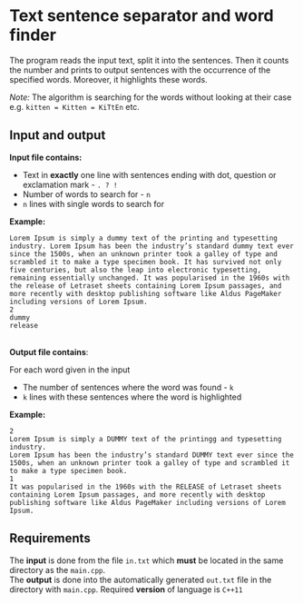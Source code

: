 # Text sentence separator and word finder
The program reads the input text, split it into the sentences. Then it counts the number and prints to output sentences 
with the occurrence of the specified words. Moreover, it highlights these words.

_Note:_ The algorithm is searching for the words without looking at their case e.g. `kitten = Kitten = KiTtEn` etc.

## Input and output

**Input file contains:**
* Text in **exactly** one line with sentences ending with dot, question or exclamation mark - `. ? !`
* Number of words to search for - `n`
* `n` lines with single words to search for

**Example:**
```
Lorem Ipsum is simply a dummy text of the printing and typesetting industry. Lorem Ipsum has been the industry’s standard dummy text ever since the 1500s, when an unknown printer took a galley of type and scrambled it to make a type specimen book. It has survived not only five centuries, but also the leap into electronic typesetting, remaining essentially unchanged. It was popularised in the 1960s with the release of Letraset sheets containing Lorem Ipsum passages, and more recently with desktop publishing software like Aldus PageMaker including versions of Lorem Ipsum.
2
dummy
release
```
\
**Output file contains**:

For each word given in the input
* The number of sentences where the word was found - `k`
* `k` lines with these sentences where the word is highlighted

**Example:**
```
2
Lorem Ipsum is simply a DUMMY text of the printingg and typesetting industry.
Lorem Ipsum has been the industry’s standard DUMMY text ever since the 1500s, when an unknown printer took a galley of type and scrambled it to make a type specimen book.
1
It was popularised in the 1960s with the RELEASE of Letraset sheets containing Lorem Ipsum passages, and more recently with desktop publishing software like Aldus PageMaker including versions of Lorem Ipsum.
```

## Requirements
The **input** is done from the file `in.txt` which **must** be located in the same directory as the `main.cpp`.\
The **output** is done into the automatically generated `out.txt` file in the directory with `main.cpp`.
Required **version** of language is `C++11`
